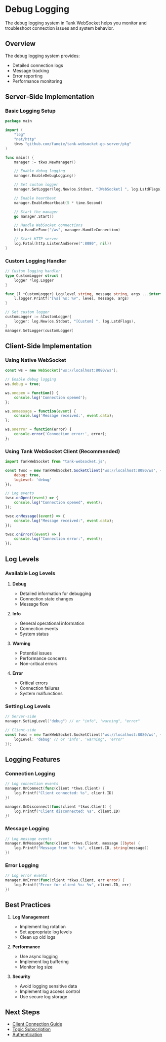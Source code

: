 # Debug Logging

The debug logging system in Tank WebSocket helps you monitor and troubleshoot connection issues and system behavior.

## Overview

The debug logging system provides:

- Detailed connection logs
- Message tracking
- Error reporting
- Performance monitoring

## Server-Side Implementation

### Basic Logging Setup

```go
package main

import (
    "log"
    "net/http"
    tkws "github.com/fanqie/tank-websocket-go-server/pkg"
)

func main() {
    manager := tkws.NewManager()

    // Enable debug logging
    manager.EnableDebugLogging()

    // Set custom logger
    manager.SetLogger(log.New(os.Stdout, "[WebSocket] ", log.LstdFlags))

    // Enable heartbeat
    manager.EnableHeartbeat(5 * time.Second)

    // Start the manager
    go manager.Start()

    // Handle WebSocket connections
    http.HandleFunc("/ws", manager.HandleConnection)

    // Start HTTP server
    log.Fatal(http.ListenAndServe(":8080", nil))
}
```

### Custom Logging Handler

```go
// Custom logging handler
type CustomLogger struct {
    logger *log.Logger
}

func (l *CustomLogger) Log(level string, message string, args ...interface{}) {
    l.logger.Printf("[%s] %s: %v", level, message, args)
}

// Set custom logger
customLogger := &CustomLogger{
    logger: log.New(os.Stdout, "[Custom] ", log.LstdFlags),
}
manager.SetLogger(customLogger)
```

## Client-Side Implementation

### Using Native WebSocket

```javascript
const ws = new WebSocket('ws://localhost:8080/ws');

// Enable debug logging
ws.debug = true;

ws.onopen = function() {
    console.log('Connection opened');
};

ws.onmessage = function(event) {
    console.log('Message received:', event.data);
};

ws.onerror = function(error) {
    console.error('Connection error:', error);
};
```

### Using Tank WebSocket Client (Recommended)

```javascript
import TankWebSocket from "tank-websocket.js";

const twsc = new TankWebSocket.SocketClient('ws://localhost:8080/ws', {
    debug: true,
    logLevel: 'debug'
});

// Log events
twsc.onOpen((event) => {
    console.log("Connection opened", event);
});

twsc.onMessage((event) => {
    console.log("Message received:", event.data);
});

twsc.onError((event) => {
    console.log("Connection error:", event);
});
```

## Log Levels

### Available Log Levels

1. **Debug**
   - Detailed information for debugging
   - Connection state changes
   - Message flow

2. **Info**
   - General operational information
   - Connection events
   - System status

3. **Warning**
   - Potential issues
   - Performance concerns
   - Non-critical errors

4. **Error**
   - Critical errors
   - Connection failures
   - System malfunctions

### Setting Log Levels

```go
// Server-side
manager.SetLogLevel("debug") // or "info", "warning", "error"

// Client-side
const twsc = new TankWebSocket.SocketClient('ws://localhost:8080/ws', {
    logLevel: 'debug' // or 'info', 'warning', 'error'
});
```

## Logging Features

### Connection Logging

```go
// Log connection events
manager.OnConnect(func(client *tkws.Client) {
    log.Printf("Client connected: %s", client.ID)
})

manager.OnDisconnect(func(client *tkws.Client) {
    log.Printf("Client disconnected: %s", client.ID)
})
```

### Message Logging

```go
// Log message events
manager.OnMessage(func(client *tkws.Client, message []byte) {
    log.Printf("Message from %s: %s", client.ID, string(message))
})
```

### Error Logging

```go
// Log error events
manager.OnError(func(client *tkws.Client, err error) {
    log.Printf("Error for client %s: %v", client.ID, err)
})
```

## Best Practices

1. **Log Management**
   - Implement log rotation
   - Set appropriate log levels
   - Clean up old logs

2. **Performance**
   - Use async logging
   - Implement log buffering
   - Monitor log size

3. **Security**
   - Avoid logging sensitive data
   - Implement log access control
   - Use secure log storage

## Next Steps

- [Client Connection Guide](./client-connection.md)
- [Topic Subscription](./topic-subscription.md)
- [Authentication](./authentication.md) 